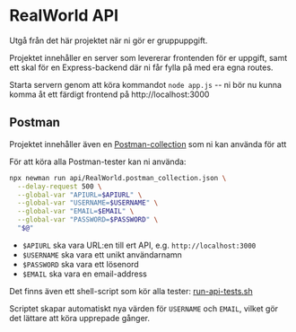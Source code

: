 # RealWorld API

Utgå från det här projektet när ni gör er gruppuppgift.

Projektet innehåller en server som levererar frontenden för er uppgift, samt ett skal för en Express-backend där ni får fylla på med era egna routes.

Starta servern genom att köra kommandot `node app.js` -- ni bör nu kunna komma åt ett färdigt frontend på http://localhost:3000

## Postman

Projektet innehåller även en [Postman-collection](api/RealWorld.postman_collection.json) som ni kan använda för att 

För att köra alla Postman-tester kan ni använda:

```sh
npx newman run api/RealWorld.postman_collection.json \
  --delay-request 500 \
  --global-var "APIURL=$APIURL" \
  --global-var "USERNAME=$USERNAME" \
  --global-var "EMAIL=$EMAIL" \
  --global-var "PASSWORD=$PASSWORD" \
  "$@"
```

 - `$APIURL` ska vara URL:en till ert API, e.g. `http://localhost:3000`
 - `$USERNAME` ska vara ett unikt användarnamn
 - `$PASSWORD` ska vara ett lösenord
 - `$EMAIL` ska vara en email-address

Det finns även ett shell-script som kör alla tester: [run-api-tests.sh](api/run-api-tests.sh)

Scriptet skapar automatiskt nya värden för `USERNAME` och `EMAIL`, vilket gör det lättare att köra upprepade gånger.
